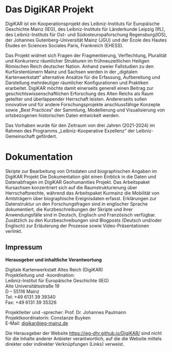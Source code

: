 # Das DigiKAR Projekt
DigiKAR ist ein Kooperationsprojekt des Leibniz-Instituts für Europäische Geschichte Mainz (IEG), des Leibniz-Instituts für Länderkunde Leipzig (IfL), des Leibniz-Instituts für Ost- und Südosteuropaforschung Regensburg(IOS), der Johannes Gutenberg-Universität Mainz (JGU) und der École des Hautes Études en Sciences Sociales Paris, Frankreich (EHESS).

Das Projekt widmet sich Fragen der Fragmentierung, Verflechtung, Pluralität und Konkurrenz räumlicher Strukturen im frühneuzeitlichen Heiligen Römischen Reich deutscher Nation. Anhand zweier Fallstudien zu den Kurfürstentümern Mainz und Sachsen werden in der „digitalen Kartenwerkstatt“ alternative Ansätze für die Erfassung, Aufbereitung und Darstellung mehrdeutiger räumlicher Konfigurationen und Praktiken erarbeitet. DigiKAR möchte damit einerseits generell einen Beitrag zur geschichtswissenschaftlichen Erforschung des Alten Reichs als Raum geteilter und überlappender Herrschaft leisten. Andererseits sollen innovative und für andere Forschungsprojekte anschlussfähige Konzepte sowie „Best Practices“ der Sammlung, Modellierung und Visualisierung von ortsbezogenen historischen Daten entwickelt werden.

Das Vorhaben wurde für den Zeitraum von drei Jahren (2021-2024) im Rahmen des Programms „Leibniz-Kooperative Exzellenz“ der Leibniz-Gemeinschaft gefördert.

# Dokumentation
Skripte zur Bearbeitung von Ortsdaten und biographischen Angaben im DigiKAR Projekt
Die Dokumentation gibt einen Einblick in die Daten und Datenabfragen im DigiKAR Geohumanities Projekt. Das Arbeitspaket Kursachsen konzentriert sich auf die Raumstrukturierung über Herrschaftsrechte, während das Arbeitspaket Kurmainz die Mobilität von Amtsträgern über biographische Ereignisdaten erfasst. Erklärungen zur Datenstruktur un den Forschungsfragen sind in englischer Sprache dokumentiert, die Kurzbeschreibungen der Skripte und ihrer Anwendungsfälle sind in Deutsch, Englisch und Französisch verfügbar. Zusätzlich zu den Kurzbeschreibungen sind Blogposts (Deutsch und/oder Englisch) zur Erläuterung der Prozesse sowie Video-Präsentationen verlinkt.

## Impressum
**Herausgeber und inhaltliche Verantwortung**  
  
Digitale Kartenwerkstatt Altes Reich (DigiKAR)  
Projektleitung und -koordination:  
Leibniz-Institut für Europäische Geschichte (IEG)  
Alte Universitätsstraße 19  
D – 55116 Mainz  
Tel: +49 6131 39 39340  
Fax: +49 6131 39 35326  
  
Projektleiter und -sprecher: Prof. Dr. Johannes Paulmann  
Projektkoordinatorin: Constanze Buyken  
E-Mail: digikar@ieg-mainz.de  
  
  
Die Herausgeber der Website https://ieg-dhr.github.io/DigiKAR/ sind nicht für die Inhalte anderer Anbieter verantwortlich, auf die die Website mittels direkter oder indirekter Verknüpfungen (Links) verweist.
